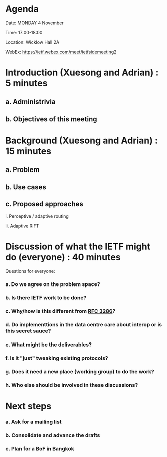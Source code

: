 # Agenda

Date: MONDAY 4 November

Time: 17:00-18:00

Location: Wicklow Hall 2A

WebEx: https://ietf.webex.com/meet/ietfsidemeeting2

# Introduction (Xuesong and Adrian) : 5 minutes  
  ## a. Administrivia  
  ## b. Objectives of this meeting 

# Background  (Xuesong and Adrian) : 15 minutes  
  ## a. Problem  
  ## b. Use cases  
  ## c. Proposed approaches
 
 i. Perceptive / adaptive routing
 
 ii. Adaptive RIFT
      
# Discussion of what the IETF might do (everyone) : 40 minutes

Questions for everyone:
  
 ### a. Do we agree on the problem space?
 
 ### b. Is there IETF work to be done?

 ### c. Why/how is this different from [RFC 3286](https://datatracker.ietf.org/doc/rfc2386/)?

 ### d. Do implementtions in the data centre care about interop or is this secret sauce?
 
 ### e. What might be the deliverables?
 
 ### f. Is it "just" tweaking existing protocols?
 
 ### g. Does it need a new place (working group) to do the work?
 
 ### h. Who else should be involved in these discussions?
 
 # Next steps
 
 ### a. Ask for a mailing list
 
 ### b. Consolidate and advance the drafts
 
 ### c. Plan for a BoF in Bangkok


